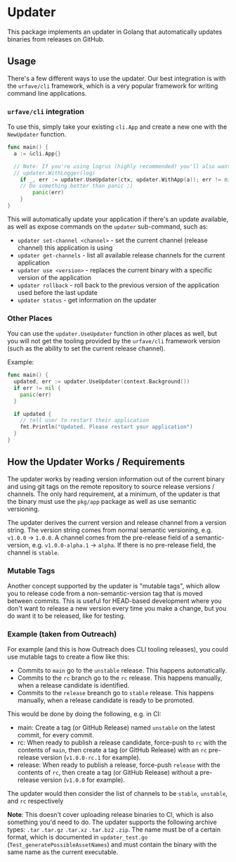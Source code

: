 # Updater

This package implements an updater in Golang that automatically updates binaries from releases on GitHub.

## Usage

There's a few different ways to use the updater. Our best integration is with the `urfave/cli` framework, which is a very popular framework for writing command line applications.

### `urfave/cli` integration

To use this, simply take your existing `cli.App` and create a new one with the `NewUpdater` function.

```go
func main() {
  a := &cli.App{}

  // Note: If you're using logrus (highly recommended) you'll also want to do
  // updater.WithLogger(log)
	if _, err := updater.UseUpdater(ctx, updater.WithApp(a)); err != nil {
    // Do something better than panic ;)
		panic(err)
	}
}
```

This will automatically update your application if there's an update available, as well as expose
commands on the `updater` sub-command, such as:

  * `updater set-channel <channel>` - set the current channel (release channel) this application is using
  * `updater get-channels` - list all available release channels for the current application
  * `updater use <version>` - replaces the current binary with a specific version of the application
  * `updater rollback` - roll back to the previous version of the application used before the last update
  * `updater status` - get information on the updater

### Other Places

You can use the `updater.UseUpdater` function in other places as well, but you will not get the tooling provided
by the `urfave/cli` framework version (such as the ability to set the current release channel).

Example:

```go
func main() {
  updated, err := updater.UseUpdater(context.Background())
  if err != nil {
    panic(err)
  }

  if updated {
    // tell user to restart their application
    fmt.Println("Updated. Please restart your application")
  }
}
```

## How the Updater Works / Requirements

The updater works by reading version information out of the current binary and using git tags on
the remote repository to source release versions / channels. The only hard requirement, at a minimum,
of the updater is that the binary must use the `pkg/app` package as well as use semantic versioning.

The updater derives the current version and release channel from a version string. The version string
comes from normal semantic versioning, e.g. `v1.0.0` -> `1.0.0`. A channel comes from the pre-release
field of a semantic-version, e.g. `v1.0.0-alpha.1` -> `alpha`. If there is no pre-release field, the
channel is `stable`.

### Mutable Tags

Another concept supported by the updater is "mutable tags", which allow you to release
code from a non-semantic-version tag that is moved between commits. This is
useful for HEAD-based development where you don't want to release a new version
every time you make a change, but you do want it to be released, like for testing.

### Example (taken from Outreach)

For example (and this is how Outreach does CLI tooling releases), you could use
mutable tags to create a flow like this:

  * Commits to `main` go to the `unstable` release. This happens automatically.
  * Commits to the `rc` branch go to the `rc` release. This happens manually, when a release candidate is identified.
  * Commits to the `release` breanch go to `stable` release. This happens manually, when a release candidate is ready to be promoted.

This would be done by doing the following, e.g. in CI:

  * main: Create a tag (or GitHub Release) named `unstable` on the latest commit, for every commit.
  * rc: When ready to publish a release candidate, force-push to `rc` with the contents of `main`, then create a tag (or GitHub Release) with an `rc` pre-release version (`v1.0.0-rc.1` for example).
  * release: When ready to publish a release, force-push `release` with the contents of `rc`, then create a tag (or GitHub Release) without a pre-release version (`v1.0.0` for example).

The updater would then consider the list of channels to be `stable`, `unstable`, and `rc` respectively

**Note**: This doesn't cover uploading release binaries to CI, which is also something you'd need to do. The updater supports
the following archive types: `.tar` `.tar.gz` `.tar.xz` `.tar.bz2` `.zip`. The name must be of a certain format, which is
documented in `updater_test.go` (`Test_generatePossibleAssetNames`) and must contain the binary with the same name as the
current executable.
